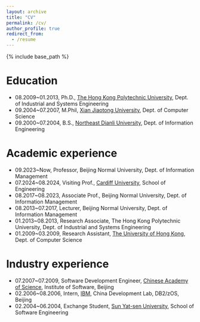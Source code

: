 ```yaml
---
layout: archive
title: "CV"
permalink: /cv/
author_profile: true
redirect_from:
  - /resume
---
```


{% include base_path %}

Education
======
* 08.2009~01.2013, Ph.D., [The Hong Kong Polytechnic University](http://www.polyu.edu.hk/ise/), Dept. of Industrial and Systems Engineering
* 09.2004~07.2007, M.Phil, [Xian Jiaotong University](http://www.cs.xjtu.edu.cn/), Dept. of Computer Science
* 09.2000~07.2004, B.S., [Northeast Dianli University](https://cs.neepu.edu.cn/), Dept. of Information Engineering

Academic experience
======
* 09.2023~Now, Professor, Beijing Normal University, Dept. of Information Management
* 07.2024~08.2024, Visiting Prof., [Cardiff University](https://www.cardiff.ac.uk/engineering), School of Engineering
* 08.2017~08.2023, Associate Prof., Beijing Normal University, Dept. of Information Management
* 08.2013~07.2017, Lecturer, Beijing Normal University, Dept. of Information Management
* 01.2013~08.2013, Research Associate, The Hong Kong Polytechnic University, Dept. of Industrial and Systems Engineering
* 01.2009~03.2009, Research Assistant, [The University of Hong Kong](https://www.cs.hku.hk/), Dept. of Computer Science

Industry experience
======
* 07.2007~07.2009, Software Development Engineer, [Chinese Academy of Science](http://www.iscas.ac.cn/), Institute of Software, Beijing
* 02.2006~08.2006, Intern, [IBM](https://www.ibm.com/cn-zh), China Development Lab, DB2/zOS, Beijing
* 02.2004~06.2004, Exchange Student, [Sun Yat-sen University](https://sse.sysu.edu.cn/), School of Software Engineering
